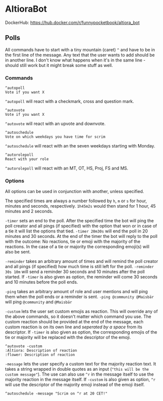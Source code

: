 # AltioraBot

DockerHub: https://hub.docker.com/r/funnypocketbook/altiora_bot

## Polls
All commands have to start with a tiny mountain (caret) `^` and have to be in the first line of the message. Any text that the user wants to add should be in another line. I don't know what happens when it's in the same line - should still work but it might break some stuff as well.

### Commands

```
^autopoll
Vote if you want X
```

`^autopoll` will react with a checkmark, cross and question mark.




```
^autovote
Vote if you want X
```

`^autovote` will react with an upvote and downvote.


```
^autoschedule
Vote on which weekdays you have time for scrim
```

`^autoschedule` will react with an the seven weekdays starting with Monday.


```
^autorolepoll
React with your role
```

`^autorolepoll` will react with an MT, OT, HS, Proj, FS and MS.

### Options
All options can be used in conjunction with another, unless specified.

The specified times are always a number followed by `h`, `m` or `s` for hour, minutes and seconds, respectively. `1h45m2s` would then stand for 1 hour, 45 minutes and 2 seconds.

`-timer` sets an end to the poll. After the specified time the bot will ping the poll creator and all pings (if specified) with the option that won or in case of a tie it will list the options that tied. `-timer 20m30s` will end the poll in 20 minutes and 30 seconds. At the end of the timer the bot will reply to the poll with the outcome: No reactions, tie or emoji with the majority of the reactions. In the case of a tie or majority the corresponding emoji(s) will also be sent.

`-reminder` takes an arbitrary amount of times and will remind the poll creator and all pings (if specified) how much time is still left for the poll. `-reminder 30s 10m` will send a reminder 30 seconds and 10 minutes after the poll started. If `-timer` is also given as option, the reminder will come 30 seconds and 10 minutes before the poll ends.

`-ping` takes an arbitrary amount of role and user mentions and will ping them when the poll ends or a reminder is sent. `-ping @community @Maisbär` will ping `@community` and `@Maisbär`

`-custom` lets the user set custom emojis as reaction. This will override any of the above commands, so it doesn't matter which command you use. The custom reaction should be provided at the end of the message, each custom reaction is on its own line and *seperated by a space* from its descriptor. If `-timer` is also given as option, the corresponding emojis of the tie or majority will be replaced with the descriptor of the emoji.
```
^autovote -custom
:Altiora: Description of reaction
:flower: Description of reaction
```

`-message` lets the user specify a custom text for the majority reaction text. It takes a string wrapped in double quotes as an input (`"this will be the custom message"`). The use can also use `^r` in the message itself to use the majority reaction in the message itself. If `-custom` is also given as option, `^r` will use the descriptor of the majority emoji instead of the emoji itself.
```
^autoschedule -message "Scrim on ^r at 20 CET!"
```
